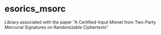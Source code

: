 # esorics_msorc
Library associated with the paper "A Certified-Input Mixnet from Two-Party Mercurial Signatures on Randomizable Ciphertexts"
